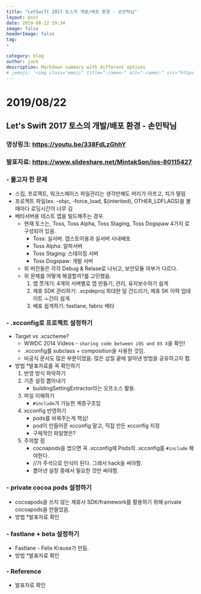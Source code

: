 ```yaml
---
title: "LetSwift 2017 토스의 개발/배포 환경 - 손민탁님"
layout: post
date: 2019-08-22 19:34
image: false
headerImage: false
tag:
-

category: blog
author: jack
description: Markdown summary with different options
# jemoji: '<img class="emoji" title=":ramen:" alt=":ramen:" src="https://assets.github.com/images/icons/emoji/unicode/1f35c.png" height="20" width="20" align="absmiddle">'
---
```


# 2019/08/22

## Let's Swift 2017 토스의 개발/배포 환경 - 손민탁님

### 영상링크: https://youtu.be/338FdLzGhhY

### 발표자료: https://www.slideshare.net/MintakSon/ios-80115427

### - 풀고자 한 문제

- 스킴, 프로젝트, 워크스페이스 파일관리는 생각만해도 머리가 아프고, 치가 떨림
- 프로젝트 파일(ex. -objc, -force_load, $(interited), OTHER_LDFLAGS)을 볼 때마다 로딩시간이 너무 김
- 베타서버용 테스트 앱을 빌드해주는 경우.
  - 현재 토스는, Toss, Toss Alpha, Toss Staging, Toss Dogspaw 4가지 로 구성되어 있음.
    - Toss: 실서버. 앱스토어용과 실서버 사내배포
    - Toss Alpha: 알파서버
    - Toss Staging: 스테이징 서버
    - Toss Dogspaw: 개발 서버
  - 위 버전들은 각각 Debug & Relase로 나뉘고, 보안모듈 여부가 다르다.
  - 위 문제를 어떻게 해결할까?를 고민했음.
    1. 앱 쪼개기: 4개의 서벼별로 앱 만들기, 관리, 유지보수하기 쉽게
    2. 제휴 SDK 관리하기: .xcpdeproj 최대한 덜 건드리기, 제휴 SK 이력 업데이트 ㅗ간리 쉽게
    3. 배포 쉽게하기: fastlane, fabric 베타

### - .xcconfig로 프로젝트 설정하기

- Target vs .xcscheme?
  - WWDC 2014 Videos - `sharing code between iOS and OS X`을 확인!
  - .xcconfig를 subclass + composition을 사용한 것임.
  - 비공식 문서도 많은 부분이었음. 많은 삽질 끝에 알아낸 방법을 공유하고자 함.
- 방법 *발표자료를 꼭 확인하기
  1. 반영 방식 파악하기
  2. 기존 설정 뽑아내기
     - buildingSettingExtractor라는 오프소스 활용.
  3. 파일 이해하기
     - `#include`가 가능한 계층구조임
  4. xcconfig 반영하기
     - pods를 바꿔주는게 핵심!
     - pod이 만들어준 xcconfig 말고, 직접 만든 xcconfig 지정
     - 구체적인 파일명은?
  5. 주의할 점
     - cocoapods을 썼으면 꼭 .xcconfig에 Pods의 .xcconfig를 `#include` 해야한다.
     - //가 주석으로 인식이 된다. 그래서 hack을 써야함.
     - 뽑아낸 설정 중에서 필요한 것만 써야함.

### - private cocoa pods 설정하기

- cocoapods을 쓰지 않는 제휴사 SDK/framework를 활용하기 위해 private cocoapods을 만들었음.
- 방법 *발표자료 확인

### - fastlane + beta 설정하기

- Fastlane - Felix Krause가 만듬.
- 방법 *발표자료 확인

### - Reference

- 발표자료 확인
